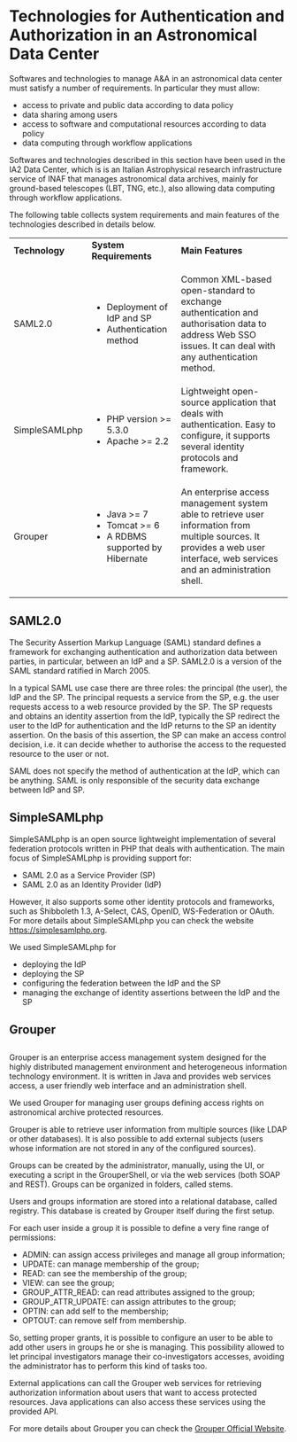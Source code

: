 # Technologies for Authentication and Authorization in an Astronomical Data Center

Softwares and technologies to manage A&A in an astronomical data center must satisfy a number of requirements. In particular they must allow:

- access to private and public data according to data policy
- data sharing among users
- access to software and computational resources according to data policy
- data computing through workflow applications
 

Softwares and technologies described in this section have been used in the IA2 Data Center, which is is an Italian Astrophysical research infrastructure service of INAF that manages astronomical data archives, mainly for ground-based telescopes (LBT, TNG, etc.), also allowing data computing through workflow applications.

The following table collects system requirements and main features of the technologies described in details below.

<table><tbody><tr><td>
<strong>Technology</strong>
</td>
<td>
<strong>System Requirements</strong>
</td>
<td>
<strong>Main Features</strong>
</td>
</tr><tr><td>
SAML2.0
</td>
<td>
<ul>
<li>Deployment of IdP and SP</li>
<li>Authentication method</span></li>
</ul>
</td>
<td>
<p>Common XML-based open-standard to exchange authentication and authorisation data to address Web SSO issues. It can deal with any authentication method.</p>
</td>
</tr><tr><td>
SimpleSAMLphp
</td>
<td>
<ul>
<li>PHP version &gt;= 5.3.0</li>
<li>Apache &gt;= 2.2</li>
</ul>
</td>
<td>
Lightweight open-source application that deals with authentication. Easy to configure, it supports several identity protocols and framework.
</td>
</tr><tr><td>
Grouper
</td>
<td>
<ul>
<li>Java &gt;= 7</li>
<li>Tomcat &gt;= 6</li>
<li>A RDBMS supported by Hibernate</li>
</ul>
</td>
<td>
<p>An enterprise access management system able to retrieve user information from multiple sources. It provides a web user interface, web services and an administration shell.</p>
</td>
</tr></tbody></table>


## SAML2.0

The Security Assertion Markup Language (SAML) standard defines a framework for exchanging authentication and authorization data between parties, in particular, between an IdP and a SP. SAML2.0 is a version of the SAML standard ratified in March 2005.

In a typical SAML use case there are three roles: the principal (the user), the IdP and the SP. The principal requests a service from the SP, e.g. the user requests access to a web resource provided by the SP. The SP requests and obtains an identity assertion from the IdP, typically the SP redirect the user to the IdP for authentication and the IdP returns to the SP an identity assertion. On the basis of this assertion, the SP can make an access control decision, i.e. it can decide whether to authorise the access to the requested resource to the user or not.

SAML does not specify the method of authentication at the IdP, which can be anything. SAML is only responsible of the security data exchange between IdP and SP.


## SimpleSAMLphp

SimpleSAMLphp is an open source lightweight implementation of several federation protocols written in PHP that deals with authentication. The main focus of SimpleSAMLphp is providing support for:

- SAML 2.0 as a Service Provider (SP)
- SAML 2.0 as an Identity Provider (IdP)

However, it also supports some other identity protocols and frameworks, such as Shibboleth 1.3, A-Select, CAS, OpenID, WS-Federation or OAuth. For more details about SimpleSAMLphp you can check the website https://simplesamlphp.org.

We used SimpleSAMLphp for

- deploying the IdP
- deploying the SP
- configuring the federation between the IdP and the SP
- managing the exchange of identity assertions between the IdP and the SP


## Grouper
## 
Grouper is an enterprise access management system designed for the highly distributed management environment and heterogeneous information technology environment. It is written in Java and provides web services access, a user friendly web interface and an administration shell.

We used Grouper for managing user groups defining access rights on astronomical archive protected resources.

Grouper is able to retrieve user information from multiple sources (like LDAP or other databases). It is also possible to add external subjects (users whose information are not stored in any of the configured sources).

Groups can be created by the administrator, manually, using the UI, or executing a script in the GrouperShell, or via the web services (both SOAP and REST). Groups can be organized in folders, called stems.

Users and groups information are stored into a relational database, called registry. This database is created by Grouper itself during the first setup.

For each user inside a group it is possible to define a very fine range of permissions:

- ADMIN: can assign access privileges and manage all group information;
- UPDATE: can manage membership of the group;
- READ: can see the membership of the group;
- VIEW: can see the group;
- GROUP_ATTR_READ: can read attributes assigned to the group;
- GROUP_ATTR_UPDATE: can assign attributes to the group;
- OPTIN: can add self to the membership;
- OPTOUT: can remove self from membership.
 

So, setting proper grants, it is possible to configure an user to be able to add other users in groups he or she is managing. This possibility allowed to let principal investigators manage their co-investigators accesses, avoiding the administrator has to perform this kind of tasks too.

External applications can call the Grouper web services for retrieving authorization information about users that want to access protected resources. Java applications can also access these services using the provided API.

For more details about Grouper you can check the [Grouper Official Website](https://www.internet2.edu/products-services/trust-identity/grouper/).
